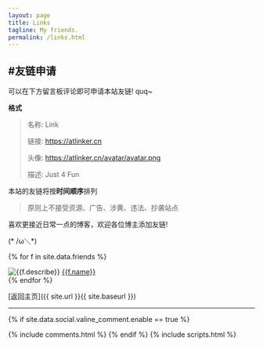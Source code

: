 ```yaml
---
layout: page
title: Links
tagline: My friends.
permalink: /links.html
---
```


## #友链申请

可以在下方留言板评论即可申请本站友链! quq~

**格式**

> 名称: Link
>
> 链接: https://atlinker.cn
>
> 头像: https://atlinker.cn/avatar/avatar.png
>
> 描述: Just 4 Fun

本站的友链将按**时间顺序**排列

> 原则上不接受资源、广告、涉黄、违法、抄袭站点

喜欢更接近日常一点的博客，欢迎各位博主添加友链! 

(* /ω＼*)

{% for f in site.data.friends %}
<div class="link-chip">
 <img alt="{{f.describe}}" src="{{f.image}}" class="link-chip-icon">
 <a title="{{f.describe}}" target="_blank" class="link-chip-title" href="{{f.url}}">{{f.name}}</a>
</div>
{% endfor %}

[返回主页]({{ site.url }}{{ site.baseurl }})

<hr/>

  {% if site.data.social.valine_comment.enable  == true %}
  <script src="/comment/av-min.js"></script>
  <script src="/comment/Valine.min.js"></script>
  <div id="comments"></div>
  {% include comments.html %}
  {% endif %}
  {% include scripts.html %}
